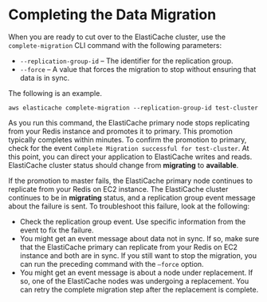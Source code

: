# Completing the Data Migration<a name="Migration-Complete"></a>

When you are ready to cut over to the ElastiCache cluster, use the `complete-migration` CLI command with the following parameters:
+ `--replication-group-id` – The identifier for the replication group\.
+ `--force` – A value that forces the migration to stop without ensuring that data is in sync\.

The following is an example\.

```
aws elasticache complete-migration --replication-group-id test-cluster
```

As you run this command, the ElastiCache primary node stops replicating from your Redis instance and promotes it to primary\. This promotion typically completes within minutes\. To confirm the promotion to primary, check for the event `Complete Migration successful for test-cluster`\. At this point, you can direct your application to ElastiCache writes and reads\. ElastiCache cluster status should change from **migrating** to **available**\.

If the promotion to master fails, the ElastiCache primary node continues to replicate from your Redis on EC2 instance\. The ElastiCache cluster continues to be in **migrating** status, and a replication group event message about the failure is sent\. To troubleshoot this failure, look at the following:
+ Check the replication group event\. Use specific information from the event to fix the failure\.
+ You might get an event message about data not in sync\. If so, make sure that the ElastiCache primary can replicate from your Redis on EC2 instance and both are in sync\. If you still want to stop the migration, you can run the preceding command with the `—force` option\.
+ You might get an event message is about a node under replacement\. If so, one of the ElastiCache nodes was undergoing a replacement\. You can retry the complete migration step after the replacement is complete\.
